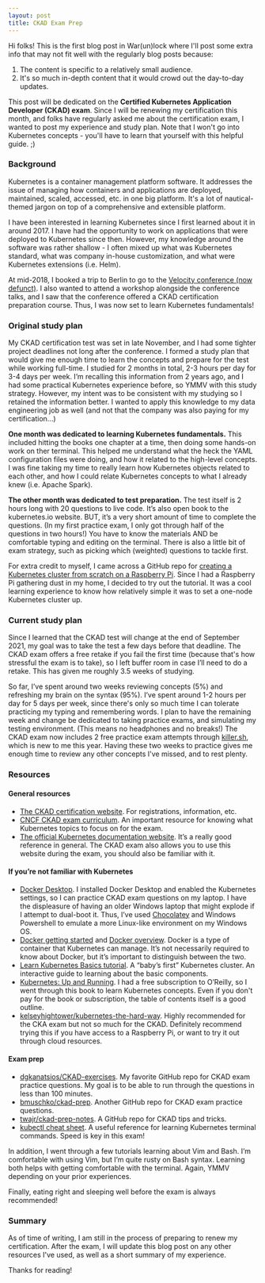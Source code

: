 ```yaml
---
layout: post
title: CKAD Exam Prep
---
```


Hi folks! This is the first blog post in War(un)lock where I'll post some extra info that may not fit well with the regularly blog posts because:
1. The content is specific to a relatively small audience.
2. It's so much in-depth content that it would crowd out the day-to-day updates.

This post will be dedicated on the **Certified Kubernetes Application Developer (CKAD) exam**. Since I will be renewing my certification this month, and folks have regularly asked me about the certification exam, I wanted to post my experience and study plan. Note that I won't go into Kubernetes concepts - you'll have to learn that yourself with this helpful guide. ;)

### Background

Kubernetes is a container management platform software. It addresses the issue of managing how containers and applications are deployed, maintained, scaled, accessed, etc. in one big platform. It's a lot of nautical-themed jargon on top of a comprehensive and extensible platform.

I have been interested in learning Kubernetes since I first learned about it in around 2017. I have had the opportunity to work on applications that were deployed to Kubernetes since then. However, my knowledge around the software was rather shallow - I often mixed up what was Kubernetes standard, what was company in-house customization, and what were Kubernetes extensions (i.e. Helm).

At mid-2018, I booked a trip to Berlin to go to the [Velocity conference (now defunct)](https://www.oreilly.com/conferences/). I also wanted to attend a workshop alongside the conference talks, and I saw that the conference offered a CKAD certification preparation course. Thus, I was now set to learn Kubernetes fundamentals!

### Original study plan

My CKAD certification test was set in late November, and I had some tighter project deadlines not long after the conference. I formed a study plan that would give me enough time to learn the concepts and prepare for the test while working full-time. I studied for 2 months in total, 2-3 hours per day for 3-4 days per week. I’m recalling this information from 2 years ago, and I had some practical Kubernetes experience before, so YMMV with this study strategy. However, my intent was to be consistent with my studying so I retained the information better. I wanted to apply this knowledge to my data engineering job as well (and not that the company was also paying for my certification...)

**One month was dedicated to learning Kubernetes fundamentals.** This included hitting the books one chapter at a time, then doing some hands-on work on ther terminal. This helped me understand what the heck the YAML configuration files were doing, and how it related to the high-level concepts. I was fine taking my time to really learn how Kubernetes objects related to each other, and how I could relate Kubernetes concepts to what I already knew (i.e. Apache Spark).

**The other month was dedicated to test preparation.** The test itself is 2 hours long with 20 questions to live code. It’s also open book to the kubernetes.io website. BUT, it’s a very short amount of time to complete the questions. (In my first practice exam, I only got through half of the questions in two hours!) You have to know the materials AND be comfortable typing and editing on the terminal. There is also a little bit of exam strategy, such as picking which (weighted) questions to tackle first.

For extra credit to myself, I came across a GitHub repo for [creating a Kubernetes cluster from scratch on a Raspberry Pi](https://github.com/kelseyhightower/kubernetes-the-hard-way). Since I had a Raspberry Pi gathering dust in my home, I decided to try out the tutorial. It was a cool learning experience to know how relatively simple it was to set a one-node Kubernetes cluster up.

### Current study plan

Since I learned that the CKAD test will change at the end of September 2021, my goal was to take the test a few days before that deadline. The CKAD exam offers a free retake if you fail the first time (because that's how stressful the exam is to take), so I left buffer room in case I’ll need to do a retake. This has given me roughly 3.5 weeks of studying.

So far, I’ve spent around two weeks reviewing concepts (5%) and refreshing my brain on the syntax (95%). I’ve spent around 1-2 hours per day for 5 days per week, since there's only so much time I can tolerate practicing my typing and remembering words. I plan to have the remaining week and change be dedicated to taking practice exams, and simulating my testing environment. (This means no headphones and no breaks!) The CKAD exam now includes 2 free practice exam attempts through [killer.sh](https://killer.sh/), which is new to me this year. Having these two weeks to practice gives me enough time to review any other concepts I've missed, and to rest plenty.

### Resources

#### General resources

* [The CKAD certification website](https://www.cncf.io/certification/ckad/). For registrations, information, etc.
* [CNCF CKAD exam curriculum](https://github.com/cncf/curriculum/blob/master/CKAD_Curriculum_V1.21.pdf). An important resource for knowing what Kubernetes topics to focus on for the exam.
* [The official Kubernetes documentation website](https://kubernetes.io/). It’s a really good reference in general. The CKAD exam also allows you to use this website during the exam, you should also be familiar with it.

#### If you’re not familiar with Kubernetes

* [Docker Desktop](https://www.docker.com/products/docker-desktop). I installed Docker Desktop and enabled the Kubernetes settings, so I can practice CKAD exam questions on my laptop. I have the displeasure of having an older Windows laptop that might explode if I attempt to dual-boot it. Thus, I’ve used [Chocolatey](https://chocolatey.org/) and Windows Powershell to emulate a more Linux-like environment on my Windows OS.
* [Docker getting started](https://docs.docker.com/get-started/) and [Docker overview](https://docs.docker.com/get-started/overview/). Docker is a type of container that Kubernetes can manage. It’s not necessarily required to know about Docker, but it’s important to distinguish between the two.
* [Learn Kubernetes Basics tutorial](https://kubernetes.io/docs/tutorials/kubernetes-basics/). A “baby’s first” Kubernetes cluster. An interactive guide to learning about the basic components.
* [Kubernetes: Up and Running](https://www.oreilly.com/library/view/kubernetes-up-and/9781492046523/). I had a free subscription to O’Reilly, so I went through this book to learn Kubernetes concepts. Even if you don't pay for the book or subscription, the table of contents itself is a good outline.
* [kelseyhightower/kubernetes-the-hard-way](https://github.com/kelseyhightower/kubernetes-the-hard-way). Highly recommended for the CKA exam but not so much for the CKAD. Definitely recommend trying this if you have access to a Raspberry Pi, or want to try it out through cloud resources.

#### Exam prep

* [dgkanatsios/CKAD-exercises](https://github.com/dgkanatsios/CKAD-exercises). My favorite GitHub repo for CKAD exam practice questions. My goal is to be able to run through the questions in less than 100 minutes.
* [bmuschko/ckad-prep](https://github.com/bmuschko/ckad-prep). Another GitHub repo for CKAD exam practice questions.
* [twajr/ckad-prep-notes](https://github.com/twajr/ckad-prep-notes). A GitHub repo for CKAD tips and tricks.
* [kubectl cheat sheet](https://kubernetes.io/docs/reference/kubectl/cheatsheet/). A useful reference for learning Kubernetes terminal commands. Speed is key in this exam!

In addition, I went through a few tutorials learning about Vim and Bash. I’m comfortable with using Vim, but I’m quite rusty on Bash syntax. Learning both helps with getting comfortable with the terminal. Again, YMMV depending on your prior experiences.

Finally, eating right and sleeping well before the exam is always recommended!

### Summary

As of time of writing, I am still in the process of preparing to renew my certification. After the exam, I will update this blog post on any other resources I've used, as well as a short summary of my experience.

Thanks for reading!
